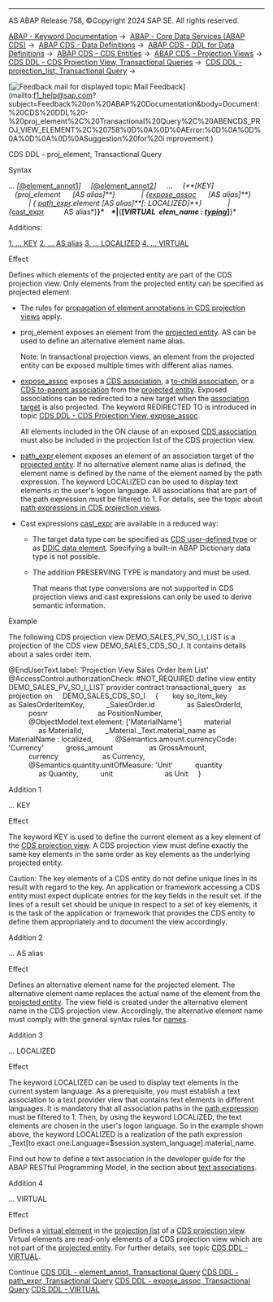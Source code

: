   

* * *

AS ABAP Release 758, ©Copyright 2024 SAP SE. All rights reserved.

[ABAP - Keyword Documentation](https://help.sap.com/doc/abapdocu_latest_index_htm/latest/en-US/abenabap.htm) →  [ABAP - Core Data Services (ABAP CDS)](https://help.sap.com/doc/abapdocu_latest_index_htm/latest/en-US/abencds.htm) →  [ABAP CDS - Data Definitions](https://help.sap.com/doc/abapdocu_latest_index_htm/latest/en-US/abencds_entities.htm) →  [ABAP CDS - DDL for Data Definitions](https://help.sap.com/doc/abapdocu_latest_index_htm/latest/en-US/abencds_f1_ddl_syntax.htm) →  [ABAP CDS - CDS Entities](https://help.sap.com/doc/abapdocu_latest_index_htm/latest/en-US/abencds_view_entity.htm) →  [ABAP CDS - Projection Views](https://help.sap.com/doc/abapdocu_latest_index_htm/latest/en-US/abencds_proj_views.htm) →  [CDS DDL - CDS Projection View, Transactional Queries](https://help.sap.com/doc/abapdocu_latest_index_htm/latest/en-US/abencds_pv_transactional_query.htm) →  [CDS DDL - projection\_list, Transactional Query](https://help.sap.com/doc/abapdocu_latest_index_htm/latest/en-US/abencds_proj_view_element_list.htm) → 

 [![](Mail.gif?object=Mail.gif "Feedback mail for displayed topic") Mail Feedback](mailto:f1_help@sap.com?subject=Feedback%20on%20ABAP%20Documentation&body=Document:%20CDS%20DDL%20-%20proj_element%2C%20Transactional%20Query%2C%20ABENCDS_PROJ_VIEW_ELEMENT%2C%20758%0D%0A%0D%0AError:%0D%0A%0D%0A%0D%0A%0D%0ASuggestion%20for%20i
mprovement:)

CDS DDL - proj\_element, Transactional Query

Syntax

... *\[*[@element\_annot1](https://help.sap.com/doc/abapdocu_latest_index_htm/latest/en-US/abencds_element_annotations_v2.htm)*\]*
    *\[*[@element\_annot2](https://help.sap.com/doc/abapdocu_latest_index_htm/latest/en-US/abencds_element_annotations_v2.htm)*\]*
    ...
    *{**\[*KEY*\]*    *{*proj\_element      *\[*AS alias*\]**}*
            *|* *{*[expose\_assoc](https://help.sap.com/doc/abapdocu_latest_index_htm/latest/en-US/abencds_proj_view_expose_assoc.htm)      *\[*AS alias*\]**}*
            *|* *{* [path\_expr](https://help.sap.com/doc/abapdocu_latest_index_htm/latest/en-US/abencds_proj_view_path_expr.htm).element *\[*AS alias*\]**\[*: LOCALIZED*\]**}*
            *|* *{*[cast\_expr](https://help.sap.com/doc/abapdocu_latest_index_htm/latest/en-US/abencds_cast_expression_v2.htm)          AS alias*}**}*
   *|**{**\[*VIRTUAL  elem\_name : [typing](https://help.sap.com/doc/abapdocu_latest_index_htm/latest/en-US/abencds_typing.htm)*\]**}*

Additions:

[1\. ... KEY](#!ABAP_ADDITION_1@1@)
[2\. ... AS alias](#!ABAP_ADDITION_2@2@)
[3\. ... LOCALIZED](#!ABAP_ADDITION_3@3@)
[4\. ... VIRTUAL](#!ABAP_ADDITION_4@4@)

Effect

Defines which elements of the projected entity are part of the CDS projection view. Only elements from the projected entity can be specified as projected element.

-   The rules for [propagation of element annotations in CDS projection views](https://help.sap.com/doc/abapdocu_latest_index_htm/latest/en-US/abencds_element_annotations_pv.htm) apply.
-   proj\_element exposes an element from the [projected entity](https://help.sap.com/doc/abapdocu_latest_index_htm/latest/en-US/abencds_pv_projected_entity_glosry.htm "Glossary Entry"). AS can be used to define an alternative element name alias.
    
    Note: In transactional projection views, an element from the projected entity can be exposed multiple times with different alias names.
    
-   [expose\_assoc](https://help.sap.com/doc/abapdocu_latest_index_htm/latest/en-US/abencds_proj_view_expose_assoc.htm) exposes a [CDS association](https://help.sap.com/doc/abapdocu_latest_index_htm/latest/en-US/abencds_association_glosry.htm "Glossary Entry"), a [to-child association](https://help.sap.com/doc/abapdocu_latest_index_htm/latest/en-US/abento_child_association_glosry.htm "Glossary Entry"), or a [CDS to-parent association](https://help.sap.com/doc/abapdocu_latest_index_htm/latest/en-US/abento_parent_association_glosry.htm "Glossary Entry") from the [projected entity](https://help.sap.com/doc/abapdocu_latest_index_htm/latest/en-US/abencds_pv_projected_entity_glosry.htm "Glossary Entry"). Exposed associations can be redirected to a new target when the [association target](https://help.sap.com/doc/abapdocu_latest_index_htm/latest/en-US/abenassociation_target_glosry.htm "Glossary Entry") is also projected. The keyword REDIRECTED TO is introduced in topic [CDS DDL - CDS Projection View, expose\_assoc](https://help.sap.com/doc/abapdocu_latest_index_htm/latest/en-US/abencds_proj_view_expose_assoc.htm).
    
    All elements included in the ON clause of an exposed [CDS association](https://help.sap.com/doc/abapdocu_latest_index_htm/latest/en-US/abencds_association_glosry.htm "Glossary Entry") must also be included in the projection list of the CDS projection view.
    
-   [path\_expr](https://help.sap.com/doc/abapdocu_latest_index_htm/latest/en-US/abencds_proj_view_path_expr.htm).element exposes an element of an association target of the [projected entity](https://help.sap.com/doc/abapdocu_latest_index_htm/latest/en-US/abencds_pv_projected_entity_glosry.htm "Glossary Entry"). If no alternative element name alias is defined, the element name is defined by the name of the element named by the path expression. The keyword LOCALIZED can be used to display text elements in the user's logon language. All associations that are part of the path expression must be filtered to 1. For details, see the topic about [path expressions in CDS projection views](https://help.sap.com/doc/abapdocu_latest_index_htm/latest/en-US/abencds_proj_view_path_expr.htm).
-   Cast expressions [cast\_expr](https://help.sap.com/doc/abapdocu_latest_index_htm/latest/en-US/abencds_cast_expression_v2.htm) are available in a reduced way:
    -   The target data type can be specified as [CDS user-defined type](https://help.sap.com/doc/abapdocu_latest_index_htm/latest/en-US/abencds_user_defined_type_glosry.htm "Glossary Entry") or as [DDIC data element](https://help.sap.com/doc/abapdocu_latest_index_htm/latest/en-US/abendata_element_glosry.htm "Glossary Entry"). Specifying a built-in ABAP Dictionary data type is not possible.
    -   The addition PRESERVING TYPE is mandatory and must be used.
        
        That means that type conversions are not supported in CDS projection views and cast expressions can only be used to derive semantic information.
        

Example

The following CDS projection view DEMO\_SALES\_PV\_SO\_I\_LIST is a projection of the CDS view DEMO\_SALES\_CDS\_SO\_I. It contains details about a sales order item.

@EndUserText.label: 'Projection View Sales Order Item List'
@AccessControl.authorizationCheck: #NOT\_REQUIRED
define view entity DEMO\_SALES\_PV\_SO\_I\_LIST
provider contract transactional\_query
  as projection on
    DEMO\_SALES\_CDS\_SO\_I
    {
      key so\_item\_key                   as SalesOrderItemKey,
          \_SalesOrder.id                as SalesOrderId,
          posnr                         as PositionNumber,
          @ObjectModel.text.element: \['MaterialName'\]
          material                      as MaterialId,
          \_Material.\_Text.material\_name as MaterialName : localized,
          @Semantics.amount.currencyCode: 'Currency'
          gross\_amount                  as GrossAmount,
          currency                      as Currency,
          @Semantics.quantity.unitOfMeasure: 'Unit'
          quantity                      as Quantity,
          unit                          as Unit
    }

Addition 1   

... KEY

Effect

The keyword KEY is used to define the current element as a key element of the [CDS projection view](https://help.sap.com/doc/abapdocu_latest_index_htm/latest/en-US/abencds_projection_view_glosry.htm "Glossary Entry"). A CDS projection view must define exactly the same key elements in the same order as key elements as the underlying projected entity.

Caution: The key elements of a CDS entity do not define unique lines in its result with regard to the key. An application or framework accessing a CDS entity must expect duplicate entries for the key fields in the result set. If the lines of a result set should be unique in respect to a set of key elements, it is the task of the application or framework that provides the CDS entity to define them appropriately and to document the view accordingly.

Addition 2   

... AS alias

Effect

Defines an alternative element name for the projected element. The alternative element name replaces the actual name of the element from the [projected entity](https://help.sap.com/doc/abapdocu_latest_index_htm/latest/en-US/abencds_pv_projected_entity_glosry.htm "Glossary Entry"). The view field is created under the alternative element name in the CDS projection view. Accordingly, the alternative element name must comply with the general syntax rules for [names](https://help.sap.com/doc/abapdocu_latest_index_htm/latest/en-US/abencds_general_syntax_rules.htm).

Addition 3   

... LOCALIZED

Effect

The keyword LOCALIZED can be used to display text elements in the current system language. As a prerequisite, you must establish a text association to a text provider view that contains text elements in different languages. It is mandatory that all association paths in the [path expression](https://help.sap.com/doc/abapdocu_latest_index_htm/latest/en-US/abencds_proj_view_path_expr.htm) must be filtered to 1. Then, by using the keyword LOCALIZED, the text elements are chosen in the user's logon language. So in the example shown above, the keyword LOCALIZED is a realization of the path expression \_Text\[to exact one:Language=$session.system\_language\].material\_name.

Find out how to define a text association in the developer guide for the ABAP RESTful Programming Model, in the section about [text associations](https://help.sap.com/docs/ABAP_Cloud/f055b8bf582d4f34b91da667bc1fcce6/ab8283b2064d474fa160871fc23825df?version=sap_cross_product_abap).

Addition 4   

... VIRTUAL

Effect

Defines a [virtual element](https://help.sap.com/doc/abapdocu_latest_index_htm/latest/en-US/abencds_virtual_element_glosry.htm "Glossary Entry") in the [projection list](https://help.sap.com/doc/abapdocu_latest_index_htm/latest/en-US/abencds_proj_view_element_list.htm) of a [CDS projection view](https://help.sap.com/doc/abapdocu_latest_index_htm/latest/en-US/abencds_projection_view_glosry.htm "Glossary Entry"). Virtual elements are read-only elements of a CDS projection view which are not part of the [projected entity](https://help.sap.com/doc/abapdocu_latest_index_htm/latest/en-US/abencds_pv_projected_entity_glosry.htm "Glossary Entry"). For further details, see topic [CDS DDL - VIRTUAL](https://help.sap.com/doc/abapdocu_latest_index_htm/latest/en-US/abencds_proj_view_virtual_element.htm).

Continue
[CDS DDL - element\_annot, Transactional Query](https://help.sap.com/doc/abapdocu_latest_index_htm/latest/en-US/abencds_element_annotations_pv.htm)
[CDS DDL - path\_expr, Transactional Query](https://help.sap.com/doc/abapdocu_latest_index_htm/latest/en-US/abencds_proj_view_path_expr.htm)
[CDS DDL - expose\_assoc, Transactional Query](https://help.sap.com/doc/abapdocu_latest_index_htm/latest/en-US/abencds_proj_view_expose_assoc.htm)
[CDS DDL - VIRTUAL](https://help.sap.com/doc/abapdocu_latest_index_htm/latest/en-US/abencds_proj_view_virtual_element.htm)